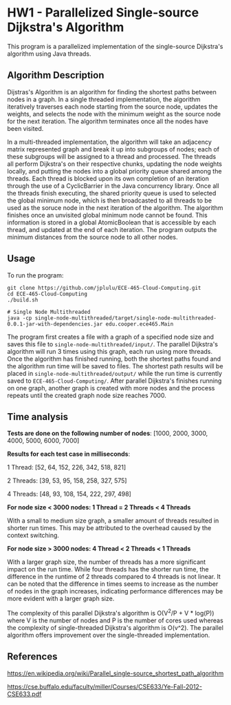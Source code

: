 # HW1 - Parallelized Single-source Dijkstra's Algorithm

This program is a parallelized implementation of the single-source Dijkstra's algorithm using Java threads.

## Algorithm Description
Dijstras's Algorithm is an algorithm for finding the shortest paths between nodes in a graph. In a single threaded implementation, the algorithm iteratively traverses each node starting from the source node, updates the weights, and selects the node with the minimum weight as the source node for the next iteration. The algorithm terminates once all the nodes have been visited.

In a multi-threaded implementation, the algorithm will take an adjacency matrix represented graph and break it up into subgroups of nodes; each of these subgroups will be assigned to a thread and processed. The threads all perform Dijkstra's on their respective chunks, updating the node weights locally, and putting the nodes into a global priority queue shared among the threads. Each thread is blocked upon its own completion of an iteration through the use of a CyclicBarrier in the Java concurrency library. Once all the threads finish executing, the shared priority queue is used to selected the global minimum node, which is then broadcasted to all threads to be used as the soruce node in the next iteration of the algorithm. The algorithm finishes once an unvisited global minimum node cannot be found. This information is stored in a global AtomicBoolean that is accessible by each thread, and updated at the end of each iteration. The program outputs the minimum distances from the source node to all other nodes.


## Usage
To run the program:
```
git clone https://github.com/jplulu/ECE-465-Cloud-Computing.git
cd ECE-465-Cloud-Computing
./build.sh

# Single Node Multithreaded
java -cp single-node-multithreaded/target/single-node-multithreaded-0.0.1-jar-with-dependencies.jar edu.cooper.ece465.Main
```
The program first creates a file with a graph of a specified node size and saves this file to ```single-node-multithreaded/input/```. The parallel Dijkstra's algorithm will run 3 times using this graph, each run using more threads. Once the algorithm has finished running, both the shortest paths found and the algorithm run time will be saved to files. The shortest path results will be placed in ```single-node-multithreaded/output/``` while the run time is currently saved to ```ECE-465-Cloud-Computing/```. After parallel Dijkstra's finishes running on one graph, another graph is created with more nodes and the process repeats until the created graph node size reaches 7000.

## Time analysis
**Tests are done on the following number of nodes**: [1000, 2000, 3000, 4000, 5000, 6000, 7000]

**Results for each test case in milliseconds**:

1 Thread: [52, 64, 152, 226, 342, 518, 821]

2 Threads: [39, 53, 95, 158, 258, 327, 575]

4 Threads: [48, 93, 108, 154, 222, 297, 498]


**For node size < 3000 nodes: 1 Thread = 2 Threads < 4 Threads**

With a small to medium size graph, a smaller amount of threads resulted in shorter run times. This may be attributed to the overhead caused by the context switching.

**For node size > 3000 nodes: 4 Thread < 2 Threads < 1 Threads**

With a larger graph size, the number of threads has a more significant impact on the run time. While four threads has the shorter run time, the difference in the runtime of 2 threads compared to 4 threads is not linear. It can be noted that the difference in times seems to increase as the number of nodes in the graph increases, indicating performance differences may be more evident with a larger graph size.

The complexity of this parallel Dijkstra's algorithm is O(V<sup>2</sup>/P + V * log(P)) where V is the number of nodes and P is the number of cores used whereas the complexity of single-threaded Dijkstra's algorithm is O(v^2). The parallel algorithm offers improvement over the single-threaded implementation.

## References
https://en.wikipedia.org/wiki/Parallel_single-source_shortest_path_algorithm

https://cse.buffalo.edu/faculty/miller/Courses/CSE633/Ye-Fall-2012-CSE633.pdf
